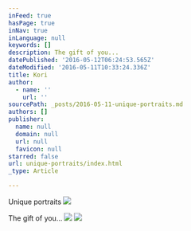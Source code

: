 ```yaml
---
inFeed: true
hasPage: true
inNav: true
inLanguage: null
keywords: []
description: The gift of you...
datePublished: '2016-05-12T06:24:53.565Z'
dateModified: '2016-05-11T10:33:24.336Z'
title: Kori
author:
  - name: ''
    url: ''
sourcePath: _posts/2016-05-11-unique-portraits.md
authors: []
publisher:
  name: null
  domain: null
  url: null
  favicon: null
starred: false
url: unique-portraits/index.html
_type: Article

---
```

Unique portraits
![](https://s3-us-west-2.amazonaws.com/the-grid-img/p/20f01961ec36ffc6d257982f45c58f73cf189cf9.jpg)

The gift of you...
![](https://s3-us-west-2.amazonaws.com/the-grid-img/p/979004e7437a0bd2c93570c241c879251b2d1bc3.jpg)
![](https://s3-us-west-2.amazonaws.com/the-grid-img/p/c7aeb490328f84c3a438a1bf6f6f0608b0ca8115.jpg)